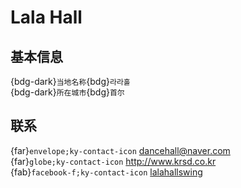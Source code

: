 # Lala Hall

## 基本信息

{bdg-dark}`当地名称`{bdg}`라라홀`  
{bdg-dark}`所在城市`{bdg}`首尔`  

## 联系

{far}`envelope;ky-contact-icon` <dancehall@naver.com>  
{far}`globe;ky-contact-icon` <http://www.krsd.co.kr>  
{fab}`facebook-f;ky-contact-icon` [lalahallswing](https://www.facebook.com/lalahallswing)  
